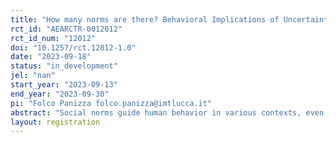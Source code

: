 ```yaml
---
title: "How many norms are there? Behavioral Implications of Uncertainty over Multiple Social Norms"
rct_id: "AEARCTR-0012012"
rct_id_num: "12012"
doi: "10.1257/rct.12012-1.0"
date: "2023-09-18"
status: "in_development"
jel: "nan"
start_year: "2023-09-13"
end_year: "2023-09-30"
pi: "Folco Panizza folco.panizza@imtlucca.it"
abstract: "Social norms guide human behavior in various contexts, even when violating them does not lead to immediate material costs. However, there are situations where it is unclear if a norm exists, or if different subgroups follow different norms. Existing methods of norm elicitation fail to capture this uncertainty, which can have significant consequences in both economic and social contexts. This experiment investigates the presence of multiple social norms employing a new elicitation method under two different economic games: a simple dictator game and a more complex economic problem involving trade-offs between a selfish, an equitable, a rawlsian, and an efficient option. Our design allows us to incentive-compatibly elicit multiple norms and sheds light on the extent to which people are aware of such multiplicity."
layout: registration
---
```


